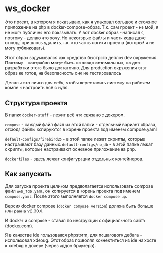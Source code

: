 # ws_docker

Это проект, в котором я показываю, как я упаковал большое и сложное приложение на php в docker-compose-образ.
Т.к. сам проект - не мой, я не могу публично его показывать. А вот docker образ - написал я, поэтому - делаю что хочу. 
Но некоторые файлы и части кода даже отсюда пришлось удалить, т.к. это часть логики проекта (который я не могу публиковать).

Этот образ задумывался как средство быстрого деплоя dev окружения.
Поэтому - настройки могут быть не везде оптимальные, но для разработки этого было достаточно. 
Для production окружения этот образ не готов, на безопасность оно не тестировалось

Делал я это лично для себя, чтобы переставить систему на рабочем компе и настроить всё с нуля.

## Структура проекта

В папке `docker-stuff` - лежит всё что связано с докером. 

`compose` - каждый файл файл из этой папки - отдельный вариант образа, отсюда файлы копируются в корень проекта под именем compose.yaml

`default-configs/firebird25` - в этой папке лежат скрипты, которые настраивают базу данных.
`default-configs/no_db` - в этой папке лежат скрипты, которые настраивают основное приложение на php.

`dockerfiles` - здесь лежат конфигурации отдельных контейнеров.

## Как запускать
Для запуска проекта целиком предполагается использовать compose файл `web_fdb.yaml`, он копируется в корень проекта под именем `compose.yaml`.
После этого выполняется ``docker compose up``. 

Версия docker compose (`docker compose version`) должна быть больше или равна v2.30.0.

И docker и compose - ставил по инструкции с официального сайта (docker.com).

Я в качестве ide пользовался phpstorm, для пошагового дебага - использовал xdebug. 
Этот образ позволял коннектиться из ide на хосте к xdebug в докере (через аддон браузера). 
